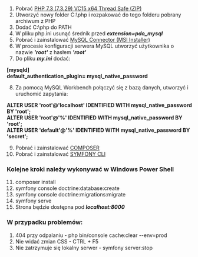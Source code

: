 1. Pobrać [PHP 7.3 (7.3.29) VC15 x64 Thread Safe (ZIP)](https://windows.php.net/download#php-7.3) 
2. Utworzyć nowy folder C:\php i rozpakować do tego folderu pobrany archiwum z PHP
3. Dodać C:\php do PATH
4. W pliku php.ini usunąć średnik przed **_extension=pdo_mysql_**
5. Pobrać i zainstalować [MySQL Connector (MSI Installer)](https://dev.mysql.com/downloads/connector/odbc/)
6. W procesie konfiguracji serwera MySQL utworzyć użytkownika o nazwie **_'root'_** z hasłem **_'root'_**
7. Do pliku **_my.ini_** dodać:

**[mysqld]**<br>
**default_authentication_plugin= mysql_native_password**

8. Za pomocą MySQL Workbench połączyć się z bazą danych, utworzyć i uruchomić zapytania:

**ALTER USER 'root'@'localhost' IDENTIFIED WITH mysql_native_password BY 'root';<br>
ALTER USER 'root'@'%' IDENTIFIED WITH mysql_native_password BY 'root';<br>
ALTER USER 'default'@'%' IDENTIFIED WITH mysql_native_password BY 'secret';<br>**

9. Pobrać i zainstalować [COMPOSER](https://getcomposer.org/download/)
10. Pobrać i zainstalować [SYMFONY CLI](https://symfony.com/download)

### Kolejne kroki należy wykonywać w Windows Power Shell

11. composer install
12. symfony console doctrine:database:create
13. symfony console doctrine:migrations:migrate
14. symfony serve
15. Strona będzie dostępna pod **_localhost:8000_**


### W przypadku problemów:

1. 404 przy odpalaniu - php bin/console cache:clear --env=prod
2. Nie widać zmian CSS - CTRL + F5
3. Nie zatrzymuje się lokalny serwer - symfony server:stop
